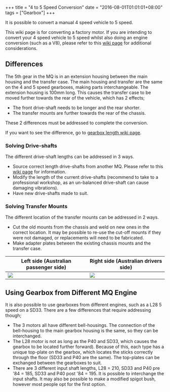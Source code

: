 +++
title = "4 to 5 Speed Conversion"
date = "2016-08-01T01:01:01+08:00"
tags = ["Gearbox"]
+++

It is possible to convert a manual 4 speed vehicle to 5 speed.

This wiki page is for converting a factory motor. If you are intending to convert your 4 speed vehicle to 5 speed whilst also doing an engine conversion (such as a V8), please refer to this [wiki page][Wiki: v8 with 5 speed] for additional considerations.

## Differences

The 5th gear in the MQ is in an extension housing between the main housing and the transfer case. The main housing and transfer are the same on the 4 and 5 speed gearboxes, making parts interchangeable. The extension housing is 100mm long. This causes the transfer case to be moved further towards the rear of the vehicle, which has 2 effects;

*   The front drive-shaft needs to be longer and the rear shorter.
*   The transfer mounts are further towards the rear of the chassis.

These 2 differences must be addressed to complete the conversion.

If you want to see the difference, go to [gearbox length wiki page][Wiki: gearbox lengths].

### Solving Drive-shafts

The different drive-shaft lengths can be addressed in 3 ways.

*   Source correct length drive-shafts from another MQ. Please refer to this [wiki page][Wiki: factory drive shafts] for information.
*   Modify the length of the current drive-shafts (recommend to take to a professional workshop, as an un-balanced drive-shaft can cause damaging vibrations).
*   Have new drive-shafts made to suit.

### Solving Transfer Mounts

The different location of the transfer mounts can be addressed in 2 ways.

*   Cut the old mounts from the chassis and weld on new ones in the correct location. It may be possible to re-use the cut-off mounts if they were not damaged, or replacements will need to be fabricated.
*   Make adapter plates between the existing chassis mounts and the transfer case.

Left side (Australian passenger side) | Right side (Australian drivers side)
---|---|
[![][Image: bracket - left]][Image: bracket - left] | [![][Image: bracket - right]][Image: bracket - right]

## Using Gearbox from Different MQ Engine

It is also possible to use gearboxes from different engines, such as a L28 5 speed on a SD33. There are a few differences that require addressing though;

*   The 3 motors all have different bell-housings. The connection of the bell-housing to the main gearbox housing is the same, so they can be interchanged.
*   The L28 motor is not as long as the P40 and SD33, which causes the gearbox to be located further forward). Because of this, each type has a unique top-plate on the gearbox, which locates the sticks correctly through the floor (SD33 and P40 are the same). The top-plates can be exchanged between the gearboxes to suit.
*   There are 3 different input shaft lengths, L28 = 210, SD33 and P40 pre '84 = 185, SD33 and P40 post '84 = 195. It is possible to interchange the input shafts. It may also be possible to make a modified spigot bush, however most people opt for the first option.

[Image: bracket - left]: /wiki/gearbox/4-to-5-speed-conversion/mq-gearbox-bracket-lh.jpg
[Image: bracket - right]: /wiki/gearbox/4-to-5-speed-conversion/mq-gearbox-bracket-rh.jpg

[Wiki: v8 with 5 speed]: /wiki/gearbox/4-5-speed-conversion-v8
[Wiki: gearbox lengths]: /wiki/gearbox/gearbox-lengths
[Wiki: factory drive shafts]: /wiki/gearbox/factory-drive-shaft-lengths
